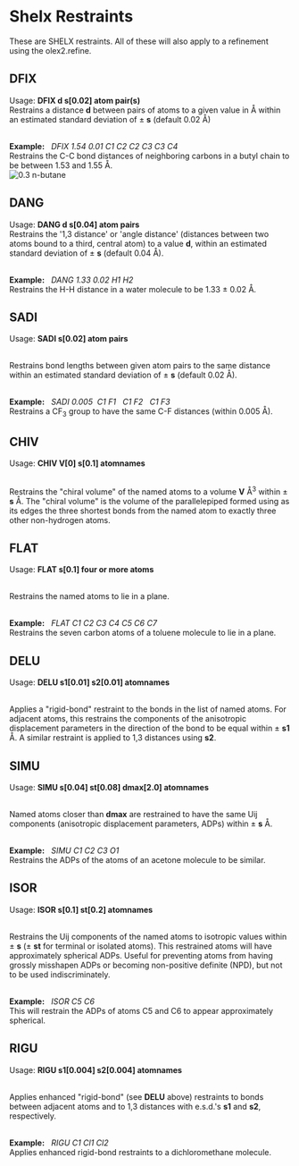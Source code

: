 # Shelx Restraints
These are SHELX restraints. All of these will also apply to a refinement using the olex2.refine.

## DFIX
Usage: **DFIX d s[0.02] atom pair(s)**<br>
Restrains a distance **d** between pairs of atoms to a given value in &Aring; within an estimated standard deviation of &plusmn; **s** (default 0.02 &Aring;)
<br>
<br>

**Example:** &nbsp; *DFIX 1.54 0.01 C1 C2 C2 C3 C3 C4*<br>
Restrains the C-C bond distances of neighboring carbons in a butyl chain to be between 1.53 and 1.55 &Aring;.<br>
![0.3 n-butane](images/butane.jpg)

## DANG
Usage: **DANG d s[0.04] atom pairs**<br>
Restrains the '1,3 distance' or 'angle distance' (distances between two atoms bound to a third, central atom) to a value **d**, within an estimated standard deviation of &plusmn; **s** (default 0.04 &Aring;).
<br>
<br>

**Example:** &nbsp; *DANG  1.33 0.02 H1 H2*<br>
Restrains the H-H distance in a water molecule to be 1.33 &plusmn; 0.02 &Aring;.

## SADI
Usage: **SADI s[0.02] atom pairs**
<br>
<br>

Restrains bond lengths between given atom pairs to the same distance within an estimated standard deviation of &plusmn; **s** (default 0.02 &Aring;).
<br>
<br>

**Example:** &nbsp; *SADI 0.005&nbsp;&nbsp;C1 F1&nbsp;&nbsp;&nbsp;C1 F2&nbsp;&nbsp;&nbsp;C1 F3*<br>
Restrains a CF<sub>3</sub> group to have the same C-F distances (within 0.005 &Aring;).

## CHIV
Usage: **CHIV V[0] s[0.1] atomnames**
<br>
<br>

Restrains the "chiral volume" of the named atoms to a volume **V** &Aring;<sup>3</sup> within &plusmn; **s** &Aring;. The "chiral volume" is the volume of the parallelepiped formed using as its edges the three shortest bonds from the named atom to exactly three other non-hydrogen atoms. 

## FLAT
Usage: **FLAT s[0.1] four or more atoms**
<br>
<br>

Restrains the named atoms to lie in a plane.
<br>
<br>

**Example:** &nbsp; *FLAT C1 C2 C3 C4 C5 C6 C7*<br>
Restrains the seven carbon atoms of a toluene molecule to lie in a plane.

## DELU
Usage: **DELU s1[0.01] s2[0.01] atomnames**
<br>
<br>

Applies a "rigid-bond" restraint to the bonds in the list of named atoms. For adjacent atoms, this restrains the components of the anisotropic displacement parameters in the direction of the bond to be equal within &plusmn; **s1** &Aring;. A similar restraint is applied to 1,3 distances using **s2**.

## SIMU
Usage: **SIMU s[0.04] st[0.08] dmax[2.0] atomnames**
<br>
<br>

Named atoms closer than **dmax** are restrained to have the same Uij components (anisotropic displacement parameters, ADPs) within &plusmn; **s** &Aring;.
<br>
<br>

**Example:** &nbsp; *SIMU C1 C2 C3 O1*<br>
Restrains the ADPs of the atoms of an acetone molecule to be similar.

## ISOR
Usage: **ISOR s[0.1] st[0.2] atomnames**
<br>
<br>

Restrains the Uij components of the named atoms to isotropic values within &plusmn; **s** (&plusmn; **st** for terminal or isolated atoms). This restrained atoms will have approximately spherical ADPs. Useful for preventing atoms from having grossly misshapen ADPs or becoming non-positive definite (NPD), but not to be used indiscriminately.
<br>
<br>

**Example:** &nbsp; *ISOR C5 C6*<br>
This will restrain the ADPs of atoms C5 and C6 to appear approximately spherical.


## RIGU
Usage: **RIGU s1[0.004] s2[0.004] atomnames**
<br>
<br>

Applies enhanced "rigid-bond" (see **DELU** above) restraints to bonds between adjacent atoms and to 1,3 distances with e.s.d.'s **s1** and **s2**, respectively.
<br>
<br>

**Example:** &nbsp; *RIGU C1 Cl1 Cl2*<br>
Applies enhanced rigid-bond restraints to a dichloromethane molecule.
